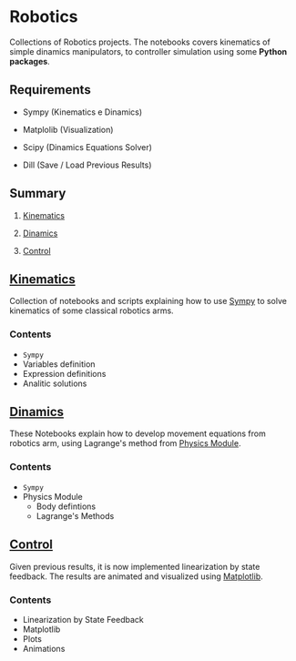 # Robotics

Collections of Robotics projects. The notebooks covers kinematics of simple dinamics manipulators, to controller simulation using some **Python packages**.

## Requirements

* Sympy (Kinematics e Dinamics)

* Matplolib (Visualization)

* Scipy (Dinamics Equations Solver)

* Dill (Save / Load Previous Results)

## Summary

1. [Kinematics](#kinematics)

2. [Dinamics](#dinamics)

3. [Control](#control)

## [Kinematics](https://github.com/Fernandohf/Robotica-Projetos/tree/master/1-Cinem%C3%A1tica)

Collection of notebooks and scripts explaining how to use [Sympy](http://www.sympy.org/pt/index.html) to solve kinematics of some classical robotics arms. 
### Contents
 - `Sympy`
  - Variables definition
  - Expression definitions
  - Analitic solutions

## [Dinamics](https://github.com/Fernandohf/Robotica-Projetos/tree/master/2-Din%C3%A2mica)

These Notebooks explain how to develop movement equations from robotics arm, using Lagrange's method from [Physics Module](http://docs.sympy.org/latest/modules/physics/index.html).
### Contents
 - `Sympy`
  - Physics Module
    - Body defintions
    - Lagrange's Methods

## [Control](https://github.com/Fernandohf/Robotica-Projetos/tree/master/3-Controle)

Given previous results, it is now implemented linearization by state feedback. The results are animated and visualized using [Matplotlib](https://matplotlib.org/).

### Contents
 - Linearization by State Feedback
 - Matplotlib
  - Plots
  - Animations

